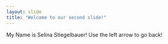 ```yaml
---
layout: slide
title: "Welcome to our second slide!"
---
```

My Name is Selina Stiegelbauer!
Use the left arrow to go back!